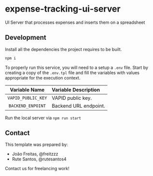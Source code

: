 # expense-tracking-ui-server

UI Server that processes expenses and inserts them on a spreadsheet

## Development

Install all the dependencies the project requires to be built.

```bash
npm i

```

To properly run this service, you will need to a setup a `.env` file. Start by creating a copy of the `.env.tpl` file and fill the variables with values appropriate for the execution context.

|          Variable Name       | Variable Description   |
| :--------------------------: | :--------------------- |
|      `VAPID_PUBLIC_KEY`      | VAPID public key.      |
|      `BACKEND_ENPOINT`       | Backend URL endpoint.      |

Run the local server via `npm run start`


## Contact

This template was prepared by:

- João Freitas, @freitzzz
- Rute Santos, @rutesantos4

Contact us for freelancing work!
